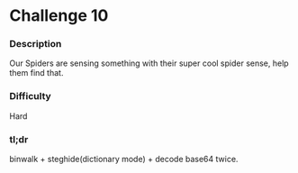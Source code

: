 # Challenge 10

### Description

Our Spiders are sensing something with their super cool spider sense, help them find that.

### Difficulty

Hard

### tl;dr

binwalk + steghide(dictionary mode) + decode base64 twice.
